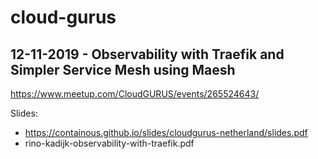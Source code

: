 # cloud-gurus

## 12-11-2019 - Observability with Traefik and Simpler Service Mesh using Maesh
https://www.meetup.com/CloudGURUS/events/265524643/

Slides:
* https://containous.github.io/slides/cloudgurus-netherland/slides.pdf
* rino-kadijk-observability-with-traefik.pdf
